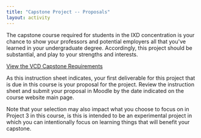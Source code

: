 ```yaml
---
title: "Capstone Project -- Proposals"
layout: activity
---
```


The capstone course required for students in the IXD concentration is your chance to show your professors and potential employers all that you've learned in your undergraduate degree. Accordingly, this project should be substantial, and play to your strengths and interests.

[View the VCD Capstone Requirements](/docs/vcd-capstone-project.pdf)

As this instruction sheet indicates, your first deliverable for this project that is due in this course is your proposal for the project. Review the instruction sheet and submit your proposal in Moodle by the date indicated on the course website main page.

Note that your selection may also impact what you choose to focus on in Project 3 in this course, is this is intended to be an experimental project in which you can intentionally focus on learning things that will benefit your capstone.
